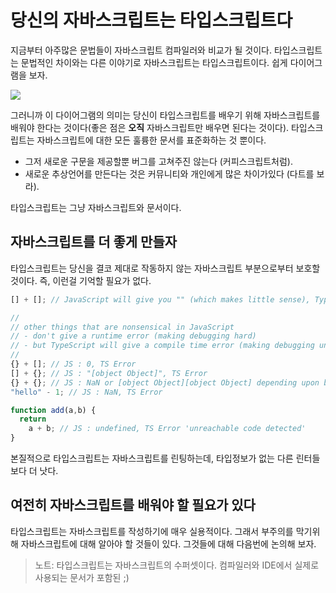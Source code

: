 # 당신의 자바스크립트는 타입스크립트다

지금부터 아주많은 문법들이 자바스크립트 컴파일러와 비교가 될 것이다. 타입스크립트는 문법적인 차이와는 다른 이야기로 자바스크립트는 타입스크립트이다. 쉽게 다이어그램을 보자.

![](https://raw.githubusercontent.com/basarat/typescript-book/master/images/venn.png)

그러니까 이 다이어그램의 의미는 당신이 타입스크립트를 배우기 위해 자바스크립트를 배워야 한다는 것이다(좋은 점은 **오직** 자바스크립트만 배우면 된다는 것이다). 타입스크립트는 자바스크립트에 대한 모든 훌륭한 문서를 표준화하는 것 뿐이다.

* 그저 새로운 구문을 제공할뿐 버그를 고쳐주진 않는다 (커피스크립트처럼).
* 새로운 추상언어를 만든다는 것은 커뮤니티와 개인에게 많은 차이가있다 (다트를 보라).

타입스크립트는 그냥 자바스크립트와 문서이다.

## 자바스크립트를 더 좋게 만들자

타입스크립트는 당신을 결코 제대로 작동하지 않는 자바스크립트 부분으로부터 보호할 것이다. 즉, 이런걸 기억할 필요가 없다.

```ts
[] + []; // JavaScript will give you "" (which makes little sense), TypeScript will error

//
// other things that are nonsensical in JavaScript
// - don't give a runtime error (making debugging hard)
// - but TypeScript will give a compile time error (making debugging unnecessary)
//
{} + []; // JS : 0, TS Error
[] + {}; // JS : "[object Object]", TS Error
{} + {}; // JS : NaN or [object Object][object Object] depending upon browser, TS Error
"hello" - 1; // JS : NaN, TS Error

function add(a,b) {
  return
    a + b; // JS : undefined, TS Error 'unreachable code detected'
}
```

본질적으로 타입스크립트는 자바스크립트를 린팅하는데, 타입정보가 없는 다른 린터들보다 더 낫다.

## 여전히 자바스크립트를 배워야 할 필요가 있다

타입스크립트는 자바스크립트를 작성하기에 매우 실용적이다. 그래서 부주의를 막기위해 자바스크립트에 대해 알아야 할 것들이 있다. 그것들에 대해 다음번에 논의해 보자.

> 노트: 타입스크립트는 자바스크립트의 수퍼셋이다. 컴파일러와 IDE에서 실제로 사용되는 문서가 포함된 ;)

